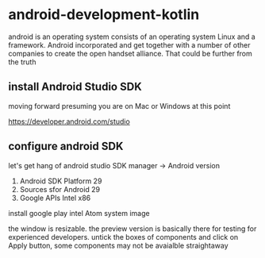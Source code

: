 # android-development-kotlin


android is an operating system consists of an operating system Linux and a framework. Android incorporated and get together with a number of other companies to create the open handset alliance. That could be further from the truth 







## install Android Studio SDK
moving forward presuming you are on Mac or Windows at this point 

https://developer.android.com/studio


## configure android SDK 
let's get hang of android studio 
SDK manager -> Android version 
1. Android SDK Platform 29 
2. Sources sfor Android 29 
3. Google APIs Intel x86

install google play intel Atom system image

the window is resizable. the preview version is basically there for testing for experienced developers. untick the boxes of components and click on Apply button, some components may not be avaialble straightaway 




